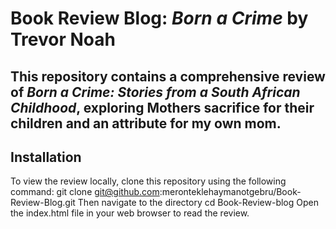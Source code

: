 # Book Review Blog: *Born a Crime* by Trevor Noah
## This repository contains a comprehensive review of *Born a Crime: Stories from a South African Childhood*, exploring Mothers sacrifice for their children and an attribute for my own mom.
## Installation
To view the review locally, clone this repository using the following command:
git clone git@github.com:meronteklehaymanotgebru/Book-Review-Blog.git
Then navigate to the directory 
cd Book-Review-blog
Open the index.html file in your web browser to read the review.
